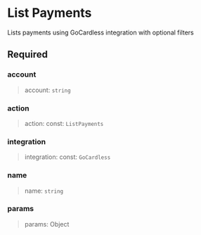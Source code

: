 # List Payments

Lists payments using GoCardless integration with optional filters

## Required

### account

>account: `string`

### action

>action: const: `ListPayments`

### integration

>integration: const: `GoCardless`

### name

>name: `string`

### params

>params: Object

